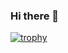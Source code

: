 ### Hi there 👋
[![trophy](https://github-profile-trophy.vercel.app/?username=alexeykochkov&title=Commits)](https://github.com/alexeykochkov/github-profile-trophy)
